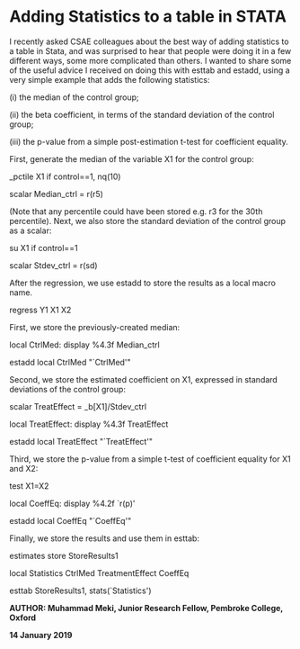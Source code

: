 # Adding Statistics to a table in STATA

I recently asked CSAE colleagues about the best way of adding statistics to a table in Stata, and was surprised to hear that people were doing it in a few different ways, some more complicated than others. I wanted to share some of the useful advice I received on doing this with esttab and estadd, using a very simple example that adds the following statistics:

(i) the median of the control group; 

(ii) the beta coefficient, in terms of the standard deviation of the control group;

(iii) the p-value from a simple post-estimation t-test for coefficient equality. 


First, generate the median of the variable X1 for the control group:

  _pctile X1 if control==1, nq(10)

  scalar Median_ctrl = r(r5)

(Note that any percentile could have been stored e.g. r3 for the 30th percentile). Next, we also store the standard deviation of the control group as a scalar:

  su X1 if control==1

  scalar Stdev_ctrl = r(sd)

After the regression, we use estadd to store the results as a local macro name. 

  regress Y1 X1 X2

First, we store the previously-created median:

  local CtrlMed: display %4.3f Median_ctrl

  estadd local CtrlMed "`CtrlMed'"

Second, we store the estimated coefficient on X1, expressed in standard deviations of the control group:

  scalar TreatEffect = _b[X1]/Stdev_ctrl

  local TreatEffect: display %4.3f TreatEffect

  estadd local TreatEffect "`TreatEffect'"

Third, we store the p-value from a simple t-test of coefficient equality for X1 and X2:

  test X1=X2

  local CoeffEq: display %4.2f `r(p)'

  estadd local CoeffEq "`CoeffEq'"

Finally, we store the results and use them in esttab:

  estimates store StoreResults1

  local Statistics CtrlMed TreatmentEffect CoeffEq

  esttab StoreResults1, stats(`Statistics')



**AUTHOR: Muhammad Meki, Junior Research Fellow, Pembroke College, Oxford**

**14 January 2019**
